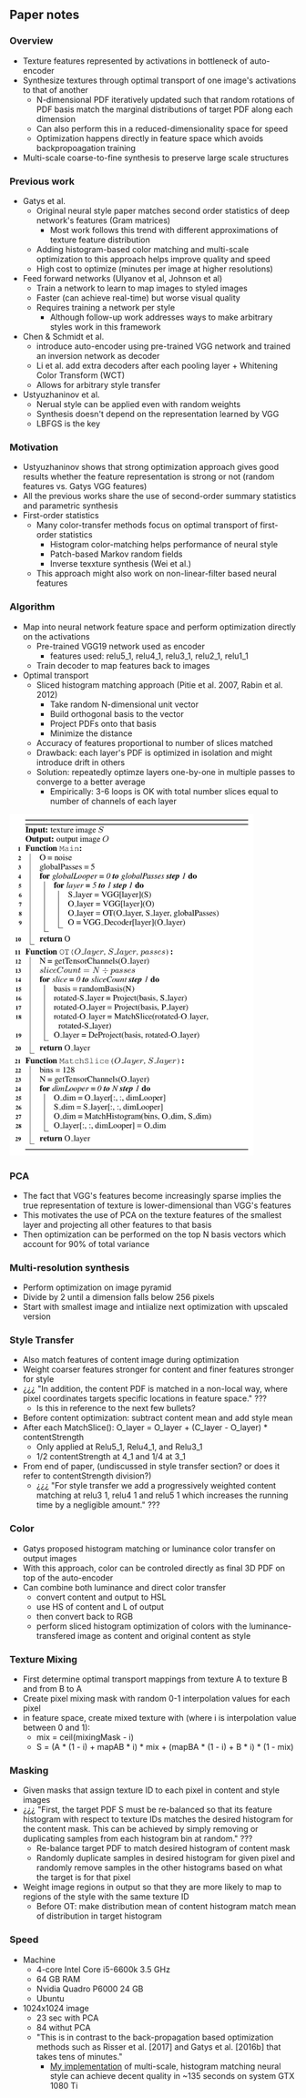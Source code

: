 ## Paper notes

### Overview
* Texture features represented by activations in bottleneck of auto-encoder
* Synthesize textures through optimal transport of one image's activations to that of another
    * N-dimensional PDF iteratively updated such that random rotations of PDF basis match the marginal distributions of target PDF along each dimension
    * Can also perform this in a reduced-dimensionality space for speed
    * Optimization happens directly in feature space which avoids backpropoagation training
* Multi-scale coarse-to-fine synthesis to preserve large scale structures
 
### Previous work
* Gatys et al.
    * Original neural style paper matches second order statistics of deep network's features (Gram matrices)
        * Most work follows this trend with different approximations of texture feature distribution
    * Adding histogram-based color matching and multi-scale optimization to this approach helps improve quality and speed
    * High cost to optimize (minutes per image at higher resolutions)
* Feed forward networks (Ulyanov et al, Johnson et al)
    * Train a network to learn to map images to styled images
    * Faster (can achieve real-time) but worse visual quality
    * Requires training a network per style
        * Although follow-up work addresses ways to make arbitrary styles work in this framework
* Chen & Schmidt et al.
    * introduce auto-encoder using pre-trained VGG network and trained an inversion network as decoder
    * Li et al. add extra decoders after each pooling layer + Whitening Color Transform (WCT)
    * Allows for arbitrary style transfer
* Ustyuzhaninov et al.
    * Nerual style can be applied even with random weights
    * Synthesis doesn't depend on the representation learned by VGG
    * LBFGS is the key

### Motivation
* Ustyuzhaninov shows that strong optimization approach gives good results whether the feature representation is strong or not (random features vs. Gatys VGG features)
* All the previous works share the use of second-order summary statistics and parametric synthesis
* First-order statistics
    * Many color-transfer methods focus on optimal transport of first-order statistics
        * Histogram color-matching helps performance of neural style
        * Patch-based Markov random fields
        * Inverse texxture synthesis (Wei et al.)
    * This approach might also work on non-linear-filter based neural features
 
 ### Algorithm
* Map into neural network feature space and perform optimization directly on the activations
    * Pre-trained VGG19 network used as encoder
        * features used: relu5_1, relu4_1, relu3_1, relu2_1, relu1_1
    * Train decoder to map features back to images
* Optimal transport
    * Sliced histogram matching approach (Pitie et al. 2007, Rabin et al. 2012)
        * Take random N-dimensional unit vector
        * Build orthogonal basis to the vector
        * Project PDFs onto that basis
        * Minimize the distance
    * Accuracy of features proportional to number of slices matched
    * Drawback: each layer's PDF is optimized in isolation and might introduce drift in others
    * Solution: repeatedly optimze layers one-by-one in multiple passes to converge to a better average
        * Empirically: 3-6 loops is OK with total number slices equal to number of channels of each layer
 
 <img src="https://raw.githubusercontent.com/JCBrouwer/OptimalTextures/main/algorithm.png" alt="Image of algorithm pseudocode from the paper" height="600px">
 
 ### PCA
* The fact that VGG's features become increasingly sparse implies the true representation of texture is lower-dimensional than VGG's features
* This motivates the use of PCA on the texture features of the smallest layer and projecting all other features to that basis
* Then optimization can be performed on the top N basis vectors which account for 90% of total variance

### Multi-resolution synthesis
* Perform optimization on image pyramid
* Divide by 2 until a dimension falls below 256 pixels
* Start with smallest image and intiialize next optimization with upscaled version

### Style Transfer
* Also match features of content image during optimization
* Weight coarser features stronger for content and finer features stronger for style
* ¿¿¿ "In addition, the content PDF is matched in a non-local way, where pixel coordinates targets specific locations in feature space." ???
    * Is this in reference to the next few bullets?
* Before content optimization: subtract content mean and add style mean
* After each MatchSlice(): O_layer = O_layer + (C_layer - O_layer) \* contentStrength
    * Only applied at Relu5_1, Relu4_1, and Relu3_1
    * 1/2 contentStrength at 4_1 and 1/4 at 3_1
* From end of paper, (undiscussed in style transfer section? or does it refer to contentStrength division?)
    * ¿¿¿ "For style transfer we add a progressively weighted content matching at relu3 1, relu4 1 and relu5 1 which increases the running time by a negligible amount." ???

### Color
* Gatys proposed histogram matching or luminance color transfer on output images
* With this approach, color can be controled directly as final 3D PDF on top of the auto-encoder
* Can combine both luminance and direct color transfer
    * convert content and output to HSL
    * use HS of content and L of output
    * then convert back to RGB
    * perform sliced histogram optimization of colors with the luminance-transfered image as content and original content as style

### Texture Mixing
* First determine optimal transport mappings from texture A to texture B and from B to A
* Create pixel mixing mask with random 0-1 interpolation values for each pixel
* in feature space, create mixed texture with (where i is interpolation value between 0 and 1):
    * mix = ceil(mixingMask - i)
    * S = (A \* (1 - i) + mapAB \* i) \* mix + (mapBA \* (1 - i) + B \* i) * (1 - mix)

### Masking
* Given masks that assign texture ID to each pixel in content and style images
* ¿¿¿ "First, the target PDF S must be re-balanced so that its feature histogram with respect to texture IDs matches the desired histogram for the content mask. This can be achieved by simply removing or duplicating samples from each histogram bin at random." ???
    * Re-balance target PDF to match desired histogram of content mask
    * Randomly duplicate samples in desired histogram for given pixel and randomly remove samples in the other histograms based on what the target is for that pixel
* Weight image regions in output so that they are more likely to map to regions of the style with the same texture ID
    * Before OT: make distribution mean of content histogram match mean of distribution in target histogram

### Speed
* Machine
    * 4-core Intel Core i5-6600k 3.5 GHz
    * 64 GB RAM
    * Nvidia Quadro P6000 24 GB
    * Ubuntu
* 1024x1024 image
    * 23 sec with PCA
    * 84 withut PCA
    * "This is in contrast to the back-propagation based optimization methods such as Risser et al. [2017] and Gatys et al. [2016b] that takes tens of minutes."
        * [My implementation](https://github.com/JCBrouwer/maua-style) of multi-scale, histogram matching neural style can achieve decent quality in ~135 seconds on system GTX 1080 Ti
